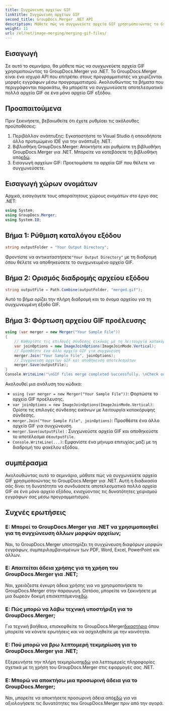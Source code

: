 ```yaml
---
title: Συγχώνευση αρχείων GIF
linktitle: Συγχώνευση αρχείων GIF
second_title: GroupDocs.Merger .NET API
description: Μάθετε πώς να συγχωνεύετε αρχεία GIF χρησιμοποιώντας το GroupDocs.Merger για .NET. Συνδυάστε πολλαπλά GIF μέσω προγραμματισμού με οδηγίες βήμα προς βήμα.
weight: 11
url: /el/net/image-merging/merging-gif-files/
---
```

## Εισαγωγή
Σε αυτό το σεμινάριο, θα μάθετε πώς να συγχωνεύετε αρχεία GIF χρησιμοποιώντας το GroupDocs.Merger για .NET. Το GroupDocs.Merger είναι ένα ισχυρό API που επιτρέπει στους προγραμματιστές να χειρίζονται μορφές εγγράφων μέσω προγραμματισμού. Ακολουθώντας τα βήματα που περιγράφονται παρακάτω, θα μπορείτε να συγχωνεύσετε αποτελεσματικά πολλά αρχεία GIF σε ένα μόνο αρχείο GIF εξόδου.
## Προαπαιτούμενα
Πριν ξεκινήσετε, βεβαιωθείτε ότι έχετε ρυθμίσει τις ακόλουθες προϋποθέσεις:
1. Περιβάλλον ανάπτυξης: Εγκαταστήστε το Visual Studio ή οποιοδήποτε άλλο προτιμώμενο IDE για την ανάπτυξη .NET.
2.  Βιβλιοθήκη GroupDocs.Merger: Αποκτήστε και ρυθμίστε τη βιβλιοθήκη GroupDocs.Merger για .NET. Μπορείτε να κατεβάσετε τη βιβλιοθήκη από[εδώ](https://releases.groupdocs.com/merger/net/).
3. Εισαγωγή αρχείων GIF: Προετοιμάστε τα αρχεία GIF που θέλετε να συγχωνεύσετε.

## Εισαγωγή χώρων ονομάτων
Αρχικά, εισαγάγετε τους απαραίτητους χώρους ονομάτων στο έργο σας .NET:
```csharp
using System; 
using GroupDocs.Merger;
using System.IO;
```
## Βήμα 1: Ρύθμιση καταλόγου εξόδου
```csharp
string outputFolder = "Your Output Directory";
```
 Φροντίστε να αντικαταστήσετε`"Your Output Directory"` με τη διαδρομή όπου θέλετε να αποθηκεύσετε το συγχωνευμένο αρχείο GIF.
## Βήμα 2: Ορισμός διαδρομής αρχείου εξόδου
```csharp
string outputFile = Path.Combine(outputFolder, "merged.gif");
```
Αυτό το βήμα ορίζει την πλήρη διαδρομή και το όνομα αρχείου για τη συγχωνευμένη έξοδο GIF.
## Βήμα 3: Φόρτωση αρχείου GIF προέλευσης
```csharp
using (var merger = new Merger("Your Sample File"))
{
    // Καθορίστε τις επιλογές σύνδεσης εικόνας με τη λειτουργία κατακόρυφης σύνδεσης
    var joinOptions = new ImageJoinOptions(ImageJoinMode.Vertical);
    // Προσθέστε ένα άλλο αρχείο GIF για συγχώνευση
    merger.Join("Your Sample File", joinOptions);
    // Συγχώνευση αρχείων GIF και αποθήκευση αποτελεσμάτων
    merger.Save(outputFile);
}
Console.WriteLine("\nGIF files merge completed successfully. \nCheck output in {0}", outputFolder);
```
Ακολουθεί μια ανάλυση του κώδικα:
- `using (var merger = new Merger("Your Sample File"))`: Φορτώστε το αρχείο GIF προέλευσης.
- `var joinOptions = new ImageJoinOptions(ImageJoinMode.Vertical)`: Ορίστε τις επιλογές σύνδεσης εικόνων με λειτουργία κατακόρυφης σύνδεσης.
- `merger.Join("Your Sample File", joinOptions)`: Προσθέστε ένα άλλο αρχείο GIF για συγχώνευση.
- `merger.Save(outputFile)` : Συγχωνεύστε αρχεία GIF και αποθηκεύστε το αποτέλεσμα σε`outputFile`.
- `Console.WriteLine(...)`: Εμφανίστε ένα μήνυμα επιτυχίας μαζί με τη διαδρομή του φακέλου εξόδου.

## συμπέρασμα
Ακολουθώντας αυτό το σεμινάριο, μάθατε πώς να συγχωνεύετε αρχεία GIF χρησιμοποιώντας το GroupDocs.Merger για .NET. Αυτή η διαδικασία σάς δίνει τη δυνατότητα να συνδυάσετε αποτελεσματικά πολλά αρχεία GIF σε ένα μόνο αρχείο εξόδου, ενισχύοντας τις δυνατότητες χειρισμού εγγράφων σας μέσω προγραμματισμού.

## Συχνές ερωτήσεις
### Ε: Μπορεί το GroupDocs.Merger για .NET να χρησιμοποιηθεί για τη συγχώνευση άλλων μορφών αρχείων;
Ναι, το GroupDocs.Merger υποστηρίζει τη συγχώνευση διαφόρων μορφών εγγράφων, συμπεριλαμβανομένων των PDF, Word, Excel, PowerPoint και άλλων.
### Ε: Απαιτείται άδεια χρήσης για τη χρήση του GroupDocs.Merger για .NET;
 Ναι, χρειάζεστε έγκυρη άδεια χρήσης για να χρησιμοποιήσετε το GroupDocs.Merger στην παραγωγή. Ωστόσο, μπορείτε να ξεκινήσετε με μια δωρεάν δοκιμή επισκεπτόμενοι[εδώ](https://releases.groupdocs.com/).
### Ε: Πώς μπορώ να λάβω τεχνική υποστήριξη για το GroupDocs.Merger;
 Για τεχνική βοήθεια, επισκεφθείτε το GroupDocs.Merger[δικαστήριο](https://forum.groupdocs.com/c/merger/32) όπου μπορείτε να κάνετε ερωτήσεις και να ασχοληθείτε με την κοινότητα.
### Ε: Πού μπορώ να βρω λεπτομερή τεκμηρίωση για το GroupDocs.Merger για .NET;
 Εξερευνήστε την πλήρη τεκμηρίωση[εδώ](https://tutorials.groupdocs.com/merger/net/) για λεπτομερείς πληροφορίες σχετικά με τη χρήση του GroupDocs.Merger στις εφαρμογές σας .NET.
### Ε: Μπορώ να αποκτήσω μια προσωρινή άδεια για το GroupDocs.Merger;
 Ναι, μπορείτε να αποκτήσετε προσωρινή άδεια από[εδώ](https://purchase.groupdocs.com/temporary-license/) για να αξιολογήσετε τις δυνατότητες του GroupDocs.Merger πριν από την αγορά.